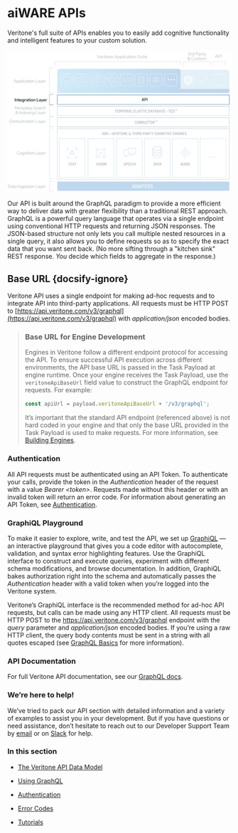 # aiWARE APIs

Veritone's full suite of APIs enables you to easily add cognitive functionality and intelligent features to your custom solution.

![Integration](stack-integration.svg)

Our API is built around the GraphQL paradigm to provide a more efficient way to deliver data with greater flexibility than a traditional REST approach.
GraphQL is a powerful query language that operates via a single endpoint using conventional HTTP requests and returning JSON responses.
The JSON-based structure not only lets you call multiple nested resources in a single query, it also allows you to define requests so as to specify the exact data that you want sent back.
(No more sifting through a "kitchen sink" REST response.
*You* decide which fields to aggregate in the response.)

## Base URL {docsify-ignore}

Veritone API uses a single endpoint for making ad-hoc requests and to integrate API into third-party applications. All requests must be HTTP POST to [https://api.veritone.com/v3/graphql](https://api.veritone.com/v3/graphql) with *application/json* encoded bodies.

<!-- markdownlint-disable MD031 -->
> ### Base URL for Engine Development
>
> Engines in Veritone follow a different endpoint protocol for accessing the API.
> To ensure successful API execution across different environments, the API base URL is passed in the Task Payload at engine runtime.
> Once your engine receives the Task Payload, use the `veritoneApiBaseUrl` field value to construct the GraphQL endpoint for requests.
> For example:
>
> ```javascript
> const apiUrl = payload.veritoneApiBaseUrl + '/v3/graphql';
> ```
>
> It’s important that the standard API endpoint (referenced above) is not hard coded in your engine and that only the base URL provided in the Task Payload is used to make requests.
> For more information, see [Building Engines](/developer/engines/).
<!-- markdownlint-enable MD031 -->

### Authentication

All API requests must be authenticated using an API Token. To authenticate your calls, provide the token in the *Authentication* header of the request with a value *Bearer \<token\>*. Requests made without this header or with an invalid token will return an error code. For information about generating an API Token, see [Authentication](/apis/authentication).

### GraphiQL Playground

To make it easier to explore, write, and test the API, we set up [GraphiQL](https://api.veritone.com/v3/graphiql) — an interactive playground that gives you a code editor with autocomplete, validation, and syntax error highlighting features. Use the GraphiQL interface to construct and execute queries, experiment with different schema modifications, and browse documentation. In addition, GraphiQL bakes authorization right into the schema and automatically passes the *Authentication* header with a valid token when you’re logged into the Veritone system.

Veritone’s GraphiQL interface is the recommended method for ad-hoc API requests, but calls can be made using any HTTP client. All requests must be HTTP POST to the https://api.veritone.com/v3/graphql endpoint with the *query* parameter and *application/json* encoded bodies. If you’re using a raw HTTP client, the query body contents must be sent in a string with all quotes escaped (see [GraphQL Basics](/apis/tutorials/graphql-basics) for more information).

### API Documentation

For full Veritone API documentation, see our [GraphQL docs](https://api.veritone.com/v3/graphqldocs/).

### We’re here to help!

We’ve tried to pack our API section with detailed information and a variety of examples to assist you in your development. But if you have questions or need assistance, don’t hesitate to reach out to our Developer Support Team by [email](mailto:devsupport@veritone.com) or on [Slack](https://chat.veritone.com/) for help.

### In this section

<!--TODO: Remove these links and leverage the sidebar or some embeddable widget-->

* [The Veritone API Data Model](/apis/data-model)

* [Using GraphQL](/apis/using-graphql)

* [Authentication](/apis/authentication)

* [Error Codes](/apis/error-codes)

* [Tutorials](/apis/tutorials/)
